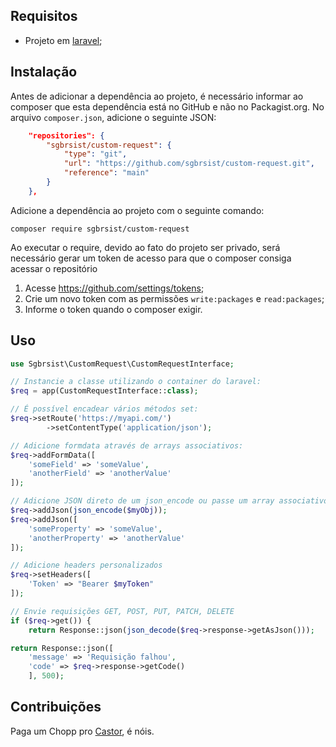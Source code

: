 ## Requisitos

- Projeto em [laravel](https://laravel.com);

## Instalação

Antes de adicionar a dependência ao projeto, é necessário informar ao composer que esta dependência está no GitHub e não no Packagist.org.
No arquivo `composer.json`, adicione o seguinte JSON:
```json
    "repositories": {
        "sgbrsist/custom-request": {
            "type": "git",
            "url": "https://github.com/sgbrsist/custom-request.git",
            "reference": "main"
        }
    },
```

Adicione a dependência ao projeto com o seguinte comando:
```
composer require sgbrsist/custom-request
```

Ao executar o require, devido ao fato do projeto ser privado, será necessário gerar um token de acesso para que o composer consiga acessar o repositório
1. Acesse https://github.com/settings/tokens;
2. Crie um novo token com as permissões `write:packages` e `read:packages`;
3. Informe o token quando o composer exigir.

## Uso

```php
use Sgbrsist\CustomRequest\CustomRequestInterface;

// Instancie a classe utilizando o container do laravel:
$req = app(CustomRequestInterface::class);

// É possível encadear vários métodos set:
$req->setRoute('https://myapi.com/')
        ->setContentType('application/json');

// Adicione formdata através de arrays associativos:
$req->addFormData([
    'someField' => 'someValue',
    'anotherField' => 'anotherValue'
]);

// Adicione JSON direto de um json_encode ou passe um array associativo
$req->addJson(json_encode($myObj));
$req->addJson([
    'someProperty' => 'someValue',
    'anotherProperty' => 'anotherValue'
]);

// Adicione headers personalizados
$req->setHeaders([
    'Token' => "Bearer $myToken"
]);

// Envie requisições GET, POST, PUT, PATCH, DELETE
if ($req->get()) {
    return Response::json(json_decode($req->response->getAsJson()));

return Response::json([
    'message' => 'Requisição falhou',
    'code' => $req->response->getCode()
    ], 500);
```

## Contribuições

Paga um Chopp pro [Castor](https://github.com/WesleyLamb), é nóis.